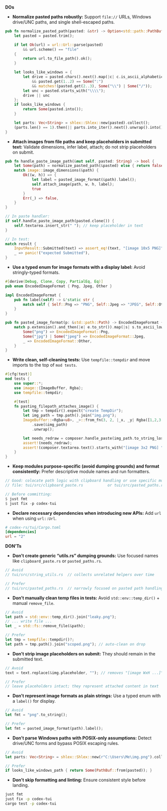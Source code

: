 **DOs**

- **Normalize pasted paths robustly:** Support `file://` URLs, Windows drive/UNC paths, and single shell-escaped paths.
```rust
pub fn normalize_pasted_path(pasted: &str) -> Option<std::path::PathBuf> {
    let pasted = pasted.trim();

    if let Ok(url) = url::Url::parse(pasted)
        && url.scheme() == "file"
    {
        return url.to_file_path().ok();
    }

    let looks_like_windows = {
        let drive = pasted.chars().next().map(|c| c.is_ascii_alphabetic()).unwrap_or(false)
            && pasted.get(1..2) == Some(":")
            && matches!(pasted.get(2..3), Some("\\") | Some("/"));
        let unc = pasted.starts_with("\\\\");
        drive || unc
    };
    if looks_like_windows {
        return Some(pasted.into());
    }

    let parts: Vec<String> = shlex::Shlex::new(pasted).collect();
    (parts.len() == 1).then(|| parts.into_iter().next().unwrap().into())
}
```

- **Attach images from file paths and keep placeholders in submitted text:** Validate dimensions, infer label, attach; do not strip placeholders on submit.
```rust
pub fn handle_paste_image_path(&mut self, pasted: String) -> bool {
    let Some(path) = normalize_pasted_path(&pasted) else { return false; };
    match image::image_dimensions(&path) {
        Ok((w, h)) => {
            let label = pasted_image_format(&path).label();
            self.attach_image(path, w, h, label);
            true
        }
        Err(_) => false,
    }
}

// In paste handler:
if self.handle_paste_image_path(pasted.clone()) {
    self.textarea.insert_str(" "); // keep placeholder in text
}

// In test:
match result {
    InputResult::Submitted(text) => assert_eq!(text, "[image 10x5 PNG]"),
    _ => panic!("expected Submitted"),
}
```

- **Use a typed enum for image formats with a display label:** Avoid stringly-typed formats.
```rust
#[derive(Debug, Clone, Copy, PartialEq, Eq)]
pub enum EncodedImageFormat { Png, Jpeg, Other }

impl EncodedImageFormat {
    pub fn label(self) -> &'static str {
        match self { Self::Png => "PNG", Self::Jpeg => "JPEG", Self::Other => "IMG" }
    }
}

pub fn pasted_image_format(p: &std::path::Path) -> EncodedImageFormat {
    match p.extension().and_then(|e| e.to_str()).map(|s| s.to_ascii_lowercase()).as_deref() {
        Some("png") => EncodedImageFormat::Png,
        Some("jpg") | Some("jpeg") => EncodedImageFormat::Jpeg,
        _ => EncodedImageFormat::Other,
    }
}
```

- **Write clean, self-cleaning tests:** Use `tempfile::tempdir` and move imports to the top of `mod tests`.
```rust
#[cfg(test)]
mod tests {
    use super::*;
    use image::{ImageBuffer, Rgba};
    use tempfile::tempdir;

    #[test]
    fn pasting_filepath_attaches_image() {
        let tmp = tempdir().expect("create TempDir");
        let img_path = tmp.path().join("img.png");
        ImageBuffer::<Rgba<u8>, _>::from_fn(3, 2, |_x, _y| Rgba([1,2,3,255]))
            .save(&img_path)
            .unwrap();

        let needs_redraw = composer.handle_paste(img_path.to_string_lossy().to_string());
        assert!(needs_redraw);
        assert!(composer.textarea.text().starts_with("[image 3x2 PNG] "));
    }
}
```

- **Keep modules purpose-specific (avoid dumping grounds) and format consistently:** Prefer descriptive module names and run formatters.
```rust
// Good: colocate path logic with clipboard handling or use specific modules
// file: tui/src/clipboard_paste.rs           or tui/src/pasted_paths.rs

// Before committing:
$ just fmt
$ just fix -p codex-tui
```

- **Declare necessary dependencies when introducing new APIs:** Add `url` when using `url::Url`.
```toml
# codex-rs/tui/Cargo.toml
[dependencies]
url = "2"
```

**DON’Ts**

- **Don’t create generic “utils.rs” dumping grounds:** Use focused names like `clipboard_paste.rs` or `pasted_paths.rs`.
```rust
// Avoid
// tui/src/string_utils.rs  // collects unrelated helpers over time

// Prefer
// tui/src/pasted_paths.rs  // narrowly focused on pasted path handling
```

- **Don’t manually clean temp files in tests:** Avoid `std::env::temp_dir()` + manual `remove_file`.
```rust
// Avoid
let path = std::env::temp_dir().join("leaky.png");
// ... write file ...
let _ = std::fs::remove_file(&path);

// Prefer
let tmp = tempfile::tempdir()?;
let path = tmp.path().join("scoped.png"); // auto-clean on drop
```

- **Don’t strip image placeholders on submit:** They should remain in the submitted text.
```rust
// Avoid
text = text.replace(&img.placeholder, ""); // removes "[image WxH ...]"

// Prefer
// leave placeholders intact; they represent attached content in text
```

- **Don’t represent image formats as plain strings:** Use a typed enum with a `label()` for display.
```rust
// Avoid
let fmt = "png".to_string();

// Prefer
let fmt = pasted_image_format(path).label();
```

- **Don’t parse Windows paths with POSIX-only assumptions:** Detect drive/UNC forms and bypass POSIX escaping rules.
```rust
// Avoid
let parts: Vec<String> = shlex::Shlex::new(r"C:\Users\Me\img.png").collect(); // mis-parses

// Prefer
if looks_like_windows_path { return Some(PathBuf::from(pasted)); }
```

- **Don’t skip formatting and linting:** Ensure consistent style before landing.
```bash
just fmt
just fix -p codex-tui
cargo test -p codex-tui
```